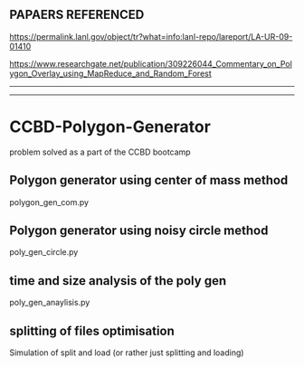 ## PAPAERS REFERENCED

https://permalink.lanl.gov/object/tr?what=info:lanl-repo/lareport/LA-UR-09-01410

https://www.researchgate.net/publication/309226044_Commentary_on_Polygon_Overlay_using_MapReduce_and_Random_Forest

----------------------
----------------------



# CCBD-Polygon-Generator
problem solved as a part of the CCBD bootcamp

## Polygon generator using center of mass method

polygon_gen_com.py

## Polygon generator using noisy circle method

poly_gen_circle.py

## time and size analysis of the poly gen

poly_gen_anaylisis.py

## splitting of files optimisation

Simulation of split and load (or rather just splitting and loading)
